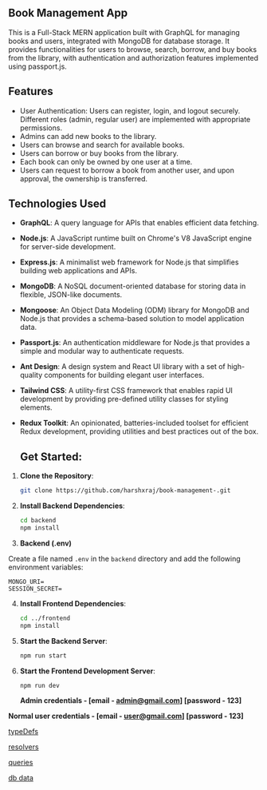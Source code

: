 ## **Book Management App**

This is a Full-Stack MERN application built with GraphQL for managing books and users, integrated with MongoDB for database storage.
It provides functionalities for users to browse, search, borrow, and buy books from the library, with authentication and authorization features implemented using passport.js.

## Features

- User Authentication: Users can register, login, and logout securely. Different roles (admin, regular user) are implemented with appropriate permissions.
- Admins can add new books to the library.
- Users can browse and search for available books.
- Users can borrow or buy books from the library.
- Each book can only be owned by one user at a time.
- Users can request to borrow a book from another user, and upon approval, the ownership is transferred.

## Technologies Used

- **GraphQL**: A query language for APIs that enables efficient data fetching.
- **Node.js**: A JavaScript runtime built on Chrome's V8 JavaScript engine for server-side development.
- **Express.js**: A minimalist web framework for Node.js that simplifies building web applications and APIs.
- **MongoDB**: A NoSQL document-oriented database for storing data in flexible, JSON-like documents.
- **Mongoose**: An Object Data Modeling (ODM) library for MongoDB and Node.js that provides a schema-based solution to model application data.
- **Passport.js**: An authentication middleware for Node.js that provides a simple and modular way to authenticate requests.
- **Ant Design**: A design system and React UI library with a set of high-quality components for building elegant user interfaces.
- **Tailwind CSS**: A utility-first CSS framework that enables rapid UI development by providing pre-defined utility classes for styling elements.
- **Redux Toolkit**: An opinionated, batteries-included toolset for efficient Redux development, providing utilities and best practices out of the box.

  ## Get Started:

1. **Clone the Repository**:

   ```bash
   git clone https://github.com/harshxraj/book-management-.git
   ```

2. **Install Backend Dependencies**:

   ```bash
   cd backend
   npm install
   ```

3. **Backend (.env)**

Create a file named `.env` in the `backend` directory and add the following environment variables:

```
MONGO_URI=
SESSION_SECRET=
```

4. **Install Frontend Dependencies**:

   ```bash
   cd ../frontend
   npm install
   ```

5. **Start the Backend Server**:

   ```bash
   npm run start
   ```

6. **Start the Frontend Development Server**:

   ```bash
   npm run dev
   ```

   **Admin credentials - [email - admin@gmail.com] [password - 123]**

**Normal user credentials - [email - user@gmail.com] [password - 123]**

<a href="https://gist.github.com/harshxraj/3897a4a0bcef1a2153d3790029e9902d" target="_blank">typeDefs</a>

<a href="https://gist.github.com/harshxraj/69e1b1d70278947e14ce60f3ab710391" target="_blank">resolvers</a>

<a href="https://gist.github.com/harshxraj/745d877353f3ddd99c5bc0f98ceef38d" target="_blank">queries</a>

<a href="https://gist.github.com/harshxraj/54d1aeaf93d67ae83d285981a4285049" target="_blank">db data</a>
